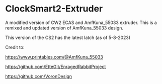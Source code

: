 # ClockSmart2-Extruder
A modified version of CW2 ECAS and AmfKuna_55033 extruder. This is a remixed and updated version of AmfKuna_55033 design.

This version of the CS2 has the latest latch (as of 5-8-2023)





Credit to:

https://www.printables.com/@AmfKuna_55033

https://github.com/EtteGit/EnragedRabbitProject

https://github.com/VoronDesign
